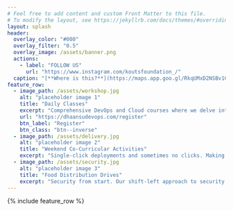 ```yaml
---
# Feel free to add content and custom Front Matter to this file.
# To modify the layout, see https://jekyllrb.com/docs/themes/#overriding-theme-defaults
layout: splash
header:
  overlay_color: "#000"
  overlay_filter: "0.5"
  overlay_image: /assets/banner.png
  actions:
    - label: "FOLLOW US"
      url: "https://www.instagram.com/koutsfoundation_/"
  caption: "[**Where is this?**](https://maps.app.goo.gl/RkqUMxD2NSBv1C2j6)"
feature_row:
  - image_path: /assets/workshop.jpg
    alt: "placeholder image 1"
    title: "Daily Classes"
    excerpt: "Comprehensive DevOps and Cloud courses where we delve into the depths of essential tools and concepts, ensuring a thorough understanding for our attendees."
    url: "https://dhaansudevops.com/register"
    btn_label: "Register"
    btn_class: "btn--inverse"
  - image_path: /assets/delivery.jpg
    alt: "placeholder image 2"
    title: "Weekend Co-Curricular Activities"
    excerpt: "Single-click deployments and sometimes no clicks. Making sure no code goes to production without thorough testing and sign off from the watchdogs."
  - image_path: /assets/security.jpg
    alt: "placeholder image 3"
    title: "Food Distribution Drives"
    excerpt: "Security from start. Our shift-left approach to security leads to no vulnerable code going into codebase. Security measures are implemented during the entire development life-cycle."
---
```


{% include feature_row %}
